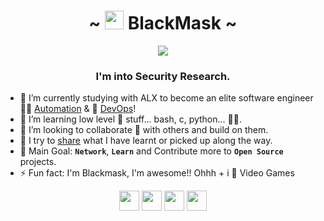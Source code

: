 <h1 align="center">~ <img src="https://raw.githubusercontent.com/MartinHeinz/MartinHeinz/master/wave.gif" width="30px" height="30px">  BlackMask   ~</h1>

<p align="center">
<a href="https://twitter.com/Zeddicuses/" alt="twitter"><img src="https://img.shields.io/twitter/follow/th3_gr00t?color=1DA1F2&logo=twitter&style=for-the-badge" /></a>
</p>

<h3 align="center">I'm into Security Research.</h3>

- 🔭 I’m currently studying with ALX to become an elite software engineer 👨‍🏭 [Automation][blog] & 👷 [DevOps][blog]!
- 🌱 I’m learning low level 🧰 stuff... bash, c, python... 👨‍💻.
- 👯 I’m looking to collaborate 🤝 with others  and build on them.
- 👋 I try to [share][blog] what I have learnt or picked up along the way.
- 🥅 Main Goal: **`Network`**, **`Learn`** and Contribute more to **`Open Source`** projects.
- ⚡ Fun fact: I'm Blackmask, I'm awesome!! Ohhh + i 🥰 Video Games

<p align="center">
<a href="https://th3-gr00t.tk/" alt="Site"><img height="32" width="32" src="https://cdn.jsdelivr.net/npm/simple-icons@v3/icons/googlechrome.svg" /></a>
<a href="https://twitter.com/th3_gr00t/" alt="twitter"><img height="32" width="32" src="https://cdn.jsdelivr.net/npm/simple-icons@v3/icons/twitter.svg" /></a>
<a href="https://www.linkedin.com/in/peter-numi-b14b71145/" alt="linkedin"><img height="32" width="32" src="https://cdn.jsdelivr.net/npm/simple-icons@v3/icons/linkedin.svg" /></a>
<a href="https://blog.th3-gr00t.tk/" alt="blog"><img height="32" width="32" src="https://cdn.jsdelivr.net/npm/simple-icons@v3/icons/blogger.svg" /></a>
</p>

[website]: https://th33-gr00t.tk/
[twitter]: https://twitter.com/th3_gr00t/
[linkedin]: https://www.linkedin.com/in/peter-numi-b14b71145/
[blog]: https://blog.th3-gr00t.tk/


